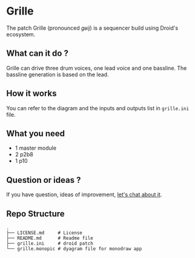 # Grille

The patch Grille (pronounced _ɡʁij_) is a sequencer build using Droid's
ecosystem.

## What can it do ?

Grille can drive three drum voices, one lead voice and one bassline. The
bassline generation is based on the lead.

## How it works

You can refer to the diagram and the inputs and outputs list in `grille.ini`
file.

## What you need

- 1 master module
- 2 p2b8
- 1 p10

## Question or ideas ?

If you have question, ideas of improvement, [let's chat about it](https://github.com/alienlebarge/droid-grille/discussions).

## Repo Structure

```
.
├── LICENSE.md     # License
├── README.md      # Readme file
├── grille.ini     # droid patch
└── grille.monopic # dyagram file for monodraw app
```
